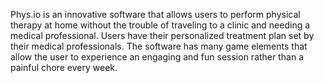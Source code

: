 Phys.io is an innovative software that allows users to perform physical therapy at home without the trouble of traveling to a clinic and needing a medical professional. Users have their personalized treatment plan set by their medical professionals. The software has many game elements that allow the user to experience an engaging and fun session rather than a painful chore every week. 
